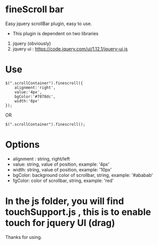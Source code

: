 # fineScroll bar
Easy jquery scrollBar plugin, easy to use.
* This plugin is dependent on two libraries
1. jquery (obviously)
2. jquery ui : https://code.jquery.com/ui/1.12.1/jquery-ui.js

# Use
    $(".scrollContainer").finescroll({
        alignment:'right',
        value:'4px',
        bgColor:'#7878dc',
        width:'8px'
    });

  OR

    $(".scrollContainer").finescroll();

# Options 

* alignment : string, right/left
* value: string, value of position, example: '4px'
* width: string, value of position, example: '10px'
* bgColor: background color of scrollbar, string, example: '#ababab'
* fgColor: color of scrollbar, string, example: 'red'

# In the js folder, you will find touchSupport.js , this is to enable touch for jquery UI (drag)

Thanks for using.
